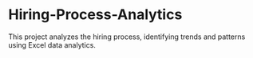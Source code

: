 # Hiring-Process-Analytics
This project analyzes the hiring process, identifying trends and patterns using Excel data analytics.
